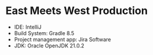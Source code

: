 # East Meets West Production

- IDE: IntelliJ
- Build System: Gradle 8.5
- Project management app: Jira Software
- JDK: Oracle OpenJDK 21.0.2
